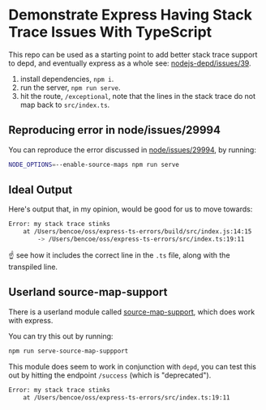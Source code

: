 # Demonstrate Express Having Stack Trace Issues With TypeScript

This repo can be used as a starting point to add better stack trace support to
depd, and eventually express as a whole see: [nodejs-depd/issues/39]([https://github.com/dougwilson/nodejs-depd/issues/39]).

1. install dependencies, `npm i`.
1. run the server, `npm run serve`.
1. hit the route, `/exceptional`, note that the lines in the stack trace
  do not map back to `src/index.ts`.

## Reproducing error in node/issues/29994

You can reproduce the error discussed in [node/issues/29994](https://github.com/nodejs/node/issues/29994), by running:

```bash
NODE_OPTIONS=--enable-source-maps npm run serve
```

## Ideal Output

Here's output that, in my opinion, would be good for us to move towards:

```bash
Error: my stack trace stinks
    at /Users/bencoe/oss/express-ts-errors/build/src/index.js:14:15
        -> /Users/bencoe/oss/express-ts-errors/src/index.ts:19:11
```

☝️ see how it includes the correct line in the `.ts` file, along with the
transpiled line.

## Userland source-map-support

There is a userland module called [source-map-support](https://github.com/evanw/node-source-map-support), which does work with express.

You can try this out by running:

```bash
npm run serve-source-map-suppport
```

This module does seem to work in conjunction with `depd`, you can test this
out by hitting the endpoint `/success` (which is "deprecated").

```bash
Error: my stack trace stinks
    at /Users/bencoe/oss/express-ts-errors/src/index.ts:19:11
```